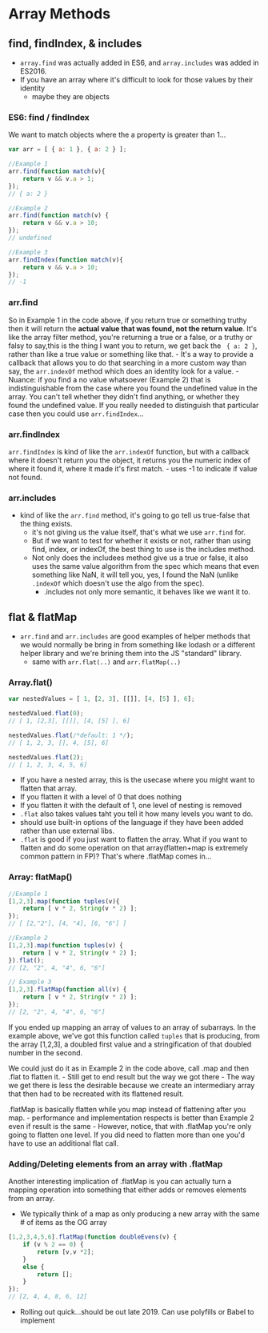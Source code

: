 # Array Methods

## find, findIndex, & includes
- `array.find` was actually added in ES6, and `array.includes` was added in ES2016.
- If you have an array where it's difficult to look for those values by their identity
    - maybe they are objects
 
### ES6: find / findIndex
 We want to match objects where the a property is greater than 1...
 ```javascript
 var arr = [ { a: 1 }, { a: 2 } ];

//Example 1
 arr.find(function match(v){
     return v && v.a > 1;
 });
 // { a: 2 }

 //Example 2
 arr.find(function match(v) {
     return v && v.a > 10;
 });
 // undefined

 //Example 3
 arr.findIndex(function match(v){
     return v && v.a > 10;
 });
 // -1
 ```

### arr.find
So in Example 1 in the code above, if you return true or something truthy then it will return the **actual value that was found, not the return value**. It's like the array filter method, you're returning a true or a false, or a truthy or falsy to say,this is the thing I want you to return, we get back the ` { a: 2 }`, rather than like a true value or something like that.
    - It's a way to provide a callback that allows you to do that searching in a more custom way than say, 
    the `arr.indexOf` method which does an identity look for a value. 
    - Nuance: if you find a no value whatsoever (Example 2) that is indistinguishable from the case where you found the undefined value in the array. You can't tell whether they didn't find anything, or whether they found the undefined value. If you really needed to distinguish that particular case then you could use `arr.findIndex`...

### arr.findIndex
`arr.findIndex` is kind of like the `arr.indexOf` function, but with a callback where it doesn't return you the object, it returns you the numeric index of where it found it, where it made it's first match.
    - uses -1 to indicate if value not found.

### arr.includes
- kind of like the `arr.find` method, it's going to go tell us true-false that the thing exists.
    - it's not giving us the value itself, that's what we use `arr.find` for.
    - But if we want to test for whether it exists or not, rather than using find, index, or indexOf, the best thing to use is the includes method.
    - Not only does the includees method give us a true or false, it also uses the same value algorithm from the spec which means that even something like NaN, it will tell you, yes, I found the NaN (unlike `.indexOf` which doesn't use the algo from the spec). 
        - .includes not only more semantic, it behaves like we want it to.

## flat & flatMap
- `arr.find` and  `arr.includes` are good examples of helper methods that we would normally be bring in from something like lodash or a different helper library and we're brining them into the JS "standard" library.
    - same with `arr.flat(..)` and `arr.flatMap(..)`

### Array.flat()
```javascript
var nestedValues = [ 1, [2, 3], [[]], [4, [5] ], 6];

nestedValued.flat(0);
// [ 1, [2,3], [[]], [4, [5] ], 6]

nestedValues.flat(/*default: 1 */);
// [ 1, 2, 3, [], 4, [5], 6]

nestedValues.flat(2);
// [ 1, 2, 3, 4, 5, 6]
```
- If you have a nested array, this is the usecase where you might want to flatten that array.
- If you flatten it with a level of 0 that does nothing
- If you flatten it with the default of 1, one level of nesting is removed
- `.flat` also takes values taht you tell it how many levels you want to do.
- should use built-in options of the language if they have been added rather than use external libs. 
- `.flat` is good if you just want to flatten the array. What if you want to flatten and do some operation on that array(flatten+map is extremely common pattern in FP)? That's where .flatMap comes in...

### Array: flatMap()
```javascript
//Example 1
[1,2,3].map(function tuples(v){
    return [ v * 2, String(v * 2) ];
});
// [ [2,"2"], [4, "4], [6, "6"] ]

//Example 2
[1,2,3].map(function tuples(v) {
    return [ v * 2, String(v * 2) ];
}).flat();
// [2, "2", 4, "4", 6, "6"]

// Example 3
[1,2,3].flatMap(function all(v) {
    return [ v * 2, String(v * 2) ];
});
// [2, "2", 4, "4", 6, "6"]

```
If you ended up mapping an array of values to an array of subarrays. In the example above, we've got this function called `tuples` that is producing, from the array [1,2,3], a doubled first value and a stringification of that doubled number in the second.

We could just do it as in Example 2 in the code above, call .map and then .flat to flatten it. 
    - Still get to end result but the way we got there
    - The way we get there is less the desirable because we create an intermediary array that then had to be recreated with its flattened result.

.flatMap is basically flatten while you map instead of flattening after you map.
    - performance and implementation respects is better than Example 2 even if result is the same
    - However, notice, that with .flatMap you're only going to flatten one level. If you did need to flatten more than one you'd have to use an additional flat call.

### Adding/Deleting elements from an array with .flatMap
Another interesting implication of .flatMap is you can actually turn a mapping operation into something that either adds or removes elements from an array.
- We typically think of a map as only producing a new array with the same # of items as the OG array
```javascript
[1,2,3,4,5,6].flatMap(function doubleEvens(v) {
    if (v % 2 == 0) {
        return [v,v *2];
    }
    else {
        return [];
    }
});
// [2, 4, 4, 8, 6, 12]
```
- Rolling out quick...should be out late 2019. Can use polyfills or Babel to implement